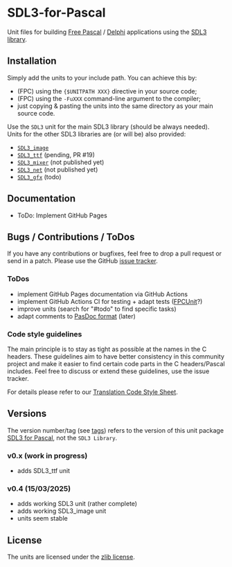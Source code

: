 # SDL3-for-Pascal

Unit files for building
[Free Pascal](https://freepascal.org/) / [Delphi](https://www.embarcadero.com/products/delphi) applications
using the [SDL3 library](https://libsdl.org).

## Installation

Simply add the units to your include path. You can achieve this by:
 - (FPC) using the `{$UNITPATH XXX}` directive in your source code;
 - (FPC) using the `-FuXXX` command-line argument to the compiler;
 - just copying & pasting the units into the same directory as your main source code.

Use the `SDL3` unit for the main SDL3 library (should be always needed). Units for the other SDL3 libraries are (or will be) also provided:
 - [`SDL3_image`](https://github.com/libsdl-org/SDL_image)
 - [`SDL3_ttf`](https://github.com/libsdl-org/SDL_ttf) (pending, PR #19)
 - [`SDL3_mixer`](https://github.com/libsdl-org/SDL_mixer) (not published yet)
 - [`SDL3_net`](https://github.com/libsdl-org/SDL_net) (not published yet)
 - [`SDL3_gfx`](https://github.com/sabdul-khabir/SDL3_gfx) (todo)

## Documentation

- ToDo: Implement GitHub Pages

## Bugs / Contributions / ToDos

If you have any contributions or bugfixes, feel free to drop a pull request or send in a patch.
Please use the GitHub [issue tracker](https://github.com/PascalGameDevelopment/SDL3-for-Pascal/issues).

### ToDos

- implement GitHub Pages documentation via GitHub Actions
- implement GitHub Actions CI for testing + adapt tests ([FPCUnit](https://wiki.freepascal.org/fpcunit)?)
- improve units (search for "#todo" to find specific tasks)
- adapt comments to [PasDoc format](https://pasdoc.github.io) (later)

### Code style guidelines

The main principle is to stay as tight as possible at the names in the C headers.
These guidelines aim to have better consistency in this community project and make
it easier to find certain code parts in the C headers/Pascal includes. Feel free
to discuss or extend these guidelines, use the issue tracker.

For details please refer to our [Translation Code Style Sheet](STYLESHEET.md).

## Versions

The version number/tag (see [tags](https://github.com/PascalGameDevelopment/SDL3-for-Pascal/tags)) refers to the version of this unit  package [SDL3 for Pascal](https://github.com/PascalGameDevelopment/SDL3-for-Pascal), not the `SDL3 Library`.

### v0.x (work in progress)

- adds SDL3_ttf unit

### v0.4 (15/03/2025)

- adds working SDL3 unit (rather complete)
- adds working SDL3_image unit
- units seem stable

## License

The units are licensed under the [zlib license](https://opensource.org/license/zlib).
